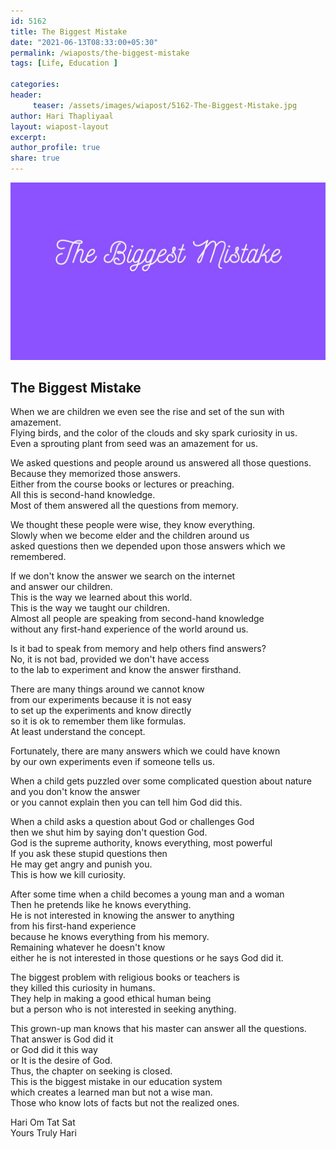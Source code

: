```yaml
--- 
id: 5162 
title: The Biggest Mistake
date: "2021-06-13T08:33:00+05:30"
permalink: /wiaposts/the-biggest-mistake
tags: [Life, Education ]    

categories: 
header:
     teaser: /assets/images/wiapost/5162-The-Biggest-Mistake.jpg
author: Hari Thapliyaal 
layout: wiapost-layout
excerpt:  
author_profile: true 
share: true 
---
```


![The Biggest Mistake](/assets/images/wiapost/5162-The-Biggest-Mistake.jpg)     
   
## The Biggest Mistake   
    
When we are children we even see the rise and set of the sun with amazement.    
Flying birds, and the color of the clouds and sky spark curiosity in us.    
Even a sprouting plant from seed was an amazement for us.    
    
We asked questions and people around us answered all those questions.    
Because they memorized those answers.    
Either from the course books or lectures or preaching.    
All this is second-hand knowledge.    
Most of them answered all the questions from memory.    
    
We thought these people were wise, they know everything.    
Slowly when we become elder and the children around us     
asked questions then we depended upon those answers which we remembered.    
    
If we don't know the answer we search on the internet    
and answer our children.    
This is the way we learned about this world.    
This is the way we taught our children.    
Almost all people are speaking from second-hand knowledge     
without any first-hand experience of the world around us.    
    
Is it bad to speak from memory and help others find answers?    
No, it is not bad, provided we don't have access     
to the lab to experiment and know the answer firsthand.    
    
There are many things around we cannot know     
from our experiments because it is not easy     
to set up the experiments and know directly     
so it is ok to remember them like formulas.     
At least understand the concept.    
    
Fortunately, there are many answers which we could have known     
by our own experiments even if someone tells us.    
    
When a child gets puzzled over some complicated question about nature    
and you don't know the answer     
or you cannot explain then you can tell him God did this.    
    
When a child asks a question about God or challenges God    
then we shut him by saying don't question God.    
God is the supreme authority, knows everything, most powerful    
If you ask these stupid questions then     
He may get angry and punish you.    
This is how we kill curiosity.    
    
After some time when a child becomes a young man and a woman     
Then he pretends like he knows everything.    
He is not interested in knowing the answer to anything     
from his first-hand experience     
because he knows everything from his memory.    
Remaining whatever he doesn't know     
either he is not interested in those questions or he says God did it.    
    
The biggest problem with religious books or teachers is     
they killed this curiosity in humans.    
They help in making a good ethical human being     
but a person who is not interested in seeking anything.     
    
This grown-up man knows that his master can answer all the questions.     
That answer is God did it     
or God did it this way     
or It is the desire of God.    
Thus, the chapter on seeking is closed.    
This is the biggest mistake in our education system     
which creates a learned man but not a wise man.     
Those who know lots of facts but not the realized ones.    
    
Hari Om Tat Sat    
Yours Truly Hari    
    
